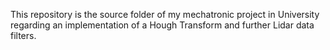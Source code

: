 This repository is the source folder of my mechatronic project in University regarding an implementation of a Hough Transform and further Lidar data filters.
